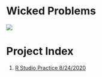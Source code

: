 # Wicked Problems
![](dataintro.png)
# Project Index
1. [R Studio Practice 8/24/2020](runningboy.md)
